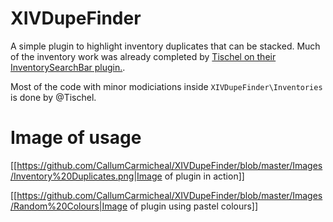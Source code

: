 # XIVDupeFinder

A simple plugin to highlight inventory duplicates that can be stacked.
Much of the inventory work was already completed by [Tischel on their InventorySearchBar plugin.](https://github.com/Tischel/InventorySearchBar/).

Most of the code with minor modiciations inside `XIVDupeFinder\Inventories` is done by @Tischel.

# Image of usage

[[https://github.com/CallumCarmicheal/XIVDupeFinder/blob/master/Images/Inventory%20Duplicates.png|Image of plugin in action]]

[[https://github.com/CallumCarmicheal/XIVDupeFinder/blob/master/Images/Random%20Colours|Image of plugin using pastel colours]]